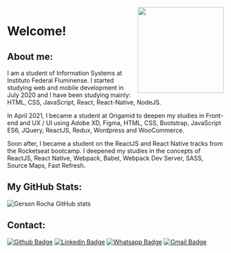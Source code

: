 <img align="right" widht="200" height="200" src="https://mysterytechsol.com/wp-content/uploads/2021/02/web9.png">


# Welcome!

## About me:

I am a student of Information Systems at Instituto Federal Fluminense. I started studying web and mobile development in July 2020 and I have been studying mainly: HTML, CSS, JavaScript, React, React-Native, NodeJS.

In April 2021, I became a student at Origamid to deepen my studies in Front-end and UX / UI using Adobe XD, Figma, HTML, CSS, Bootstrap, JavaScript ES6, JQuery, ReactJS, Redux, Wordpress and WooCommerce.

Soon after, I became a student on the ReactJS and React Native tracks from the Rocketseat bootcamp. I deepened my studies in the concepts of ReactJS, React Native, Webpack, Babel, Webpack Dev Server, SASS, Source Maps, Fast Refresh.

## My GitHub Stats:

![Gerson Rocha GitHub stats](https://github-readme-stats.vercel.app/api?username=GersonRocha9&show_icons=true&theme=great-gatsby)

## Contact:

[![Github Badge](https://img.shields.io/badge/GitHub-100000?style=for-the-badge&logo=github&logoColor=white)](https://github.com/gersonrocha9)
[![Linkedin Badge](https://img.shields.io/badge/LinkedIn-0077B5?style=for-the-badge&logo=linkedin&logoColor=white)](https://www.linkedin.com/in/gerson-rocha-013077174/)
[![Whatsapp Badge](https://img.shields.io/badge/WhatsApp-25D366?style=for-the-badge&logo=whatsapp&logoColor=white)](https://api.whatsapp.com/send?phone=5522999534259&text=Olá!)
[![Gmail Badge](https://img.shields.io/badge/Gmail-D14836?style=for-the-badge&logo=gmail&logoColor=white)](mailto:gersonrocha9@gmail.com)
